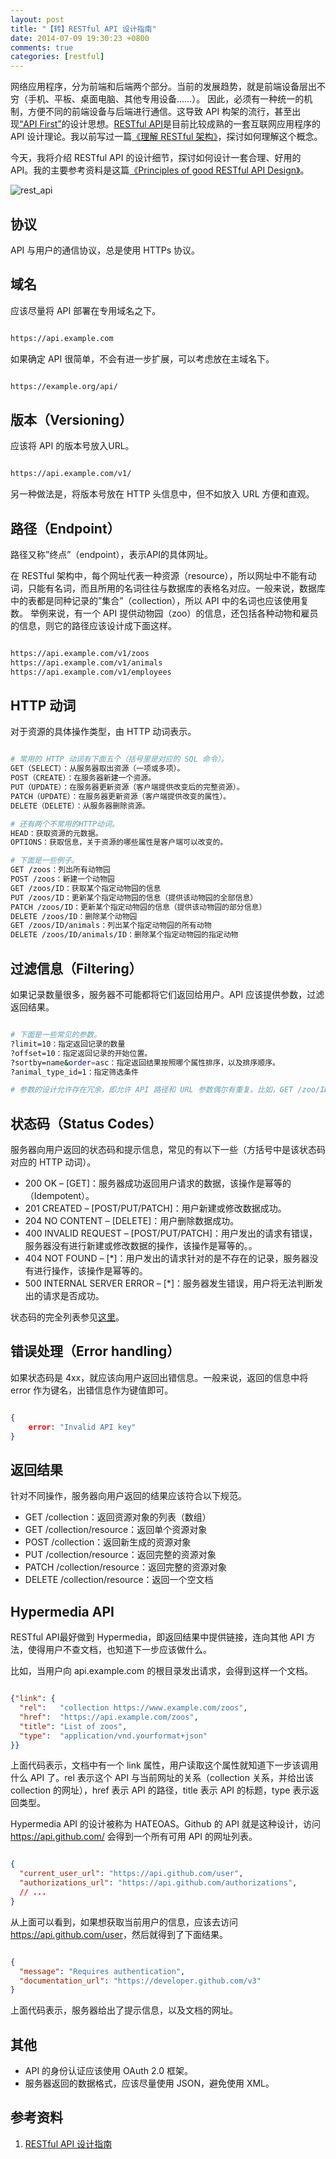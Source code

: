```yaml
---
layout: post
title: "【转】RESTful API 设计指南"
date: 2014-07-09 19:30:23 +0800
comments: true
categories: [restful]
---
```


网络应用程序，分为前端和后端两个部分。当前的发展趋势，就是前端设备层出不穷（手机、平板、桌面电脑、其他专用设备……）。
因此，必须有一种统一的机制，方便不同的前端设备与后端进行通信。这导致 API 构架的流行，甚至出现[“API First”][1]的设计思想。[RESTful API][3]是目前比较成熟的一套互联网应用程序的 API 设计理论。我以前写过一篇[《理解 RESTful 架构》][4]，探讨如何理解这个概念。

今天，我将介绍 RESTful API 的设计细节，探讨如何设计一套合理、好用的 API。我的主要参考资料是这篇[《Principles of good RESTful API Design》][5]。

<!-- more -->

![rest_api](/images/blog/rest_api_01.jpg)

## 协议

API 与用户的通信协议，总是使用 HTTPs 协议。

## 域名

应该尽量将 API 部署在专用域名之下。

```sh

https://api.example.com

```

如果确定 API 很简单，不会有进一步扩展，可以考虑放在主域名下。

```sh

https://example.org/api/

```

## 版本（Versioning）

应该将 API 的版本号放入URL。

```sh

https://api.example.com/v1/

```

另一种做法是，将版本号放在 HTTP 头信息中，但不如放入 URL 方便和直观。

## 路径（Endpoint）

路径又称”终点”（endpoint），表示API的具体网址。

在 RESTful 架构中，每个网址代表一种资源（resource），所以网址中不能有动词，只能有名词，而且所用的名词往往与数据库的表格名对应。一般来说，数据库中的表都是同种记录的”集合”（collection），所以 API 中的名词也应该使用复数。
举例来说，有一个 API 提供动物园（zoo）的信息，还包括各种动物和雇员的信息，则它的路径应该设计成下面这样。

```sh

https://api.example.com/v1/zoos
https://api.example.com/v1/animals
https://api.example.com/v1/employees

```

## HTTP 动词

对于资源的具体操作类型，由 HTTP 动词表示。

```sh

# 常用的 HTTP 动词有下面五个（括号里是对应的 SQL 命令）。
GET（SELECT）：从服务器取出资源（一项或多项）。
POST（CREATE）：在服务器新建一个资源。
PUT（UPDATE）：在服务器更新资源（客户端提供改变后的完整资源）。
PATCH（UPDATE）：在服务器更新资源（客户端提供改变的属性）。
DELETE（DELETE）：从服务器删除资源。

# 还有两个不常用的HTTP动词。
HEAD：获取资源的元数据。
OPTIONS：获取信息，关于资源的哪些属性是客户端可以改变的。

# 下面是一些例子。
GET /zoos：列出所有动物园
POST /zoos：新建一个动物园
GET /zoos/ID：获取某个指定动物园的信息
PUT /zoos/ID：更新某个指定动物园的信息（提供该动物园的全部信息）
PATCH /zoos/ID：更新某个指定动物园的信息（提供该动物园的部分信息）
DELETE /zoos/ID：删除某个动物园
GET /zoos/ID/animals：列出某个指定动物园的所有动物
DELETE /zoos/ID/animals/ID：删除某个指定动物园的指定动物

```

## 过滤信息（Filtering）

如果记录数量很多，服务器不可能都将它们返回给用户。API 应该提供参数，过滤返回结果。

```sh

# 下面是一些常见的参数。
?limit=10：指定返回记录的数量
?offset=10：指定返回记录的开始位置。
?sortby=name&order=asc：指定返回结果按照哪个属性排序，以及排序顺序。
?animal_type_id=1：指定筛选条件

# 参数的设计允许存在冗余，即允许 API 路径和 URL 参数偶尔有重复。比如，GET /zoo/ID/animals 与 GET /animals?zoo_id=ID 的含义是相同的。

```

## 状态码（Status Codes）

服务器向用户返回的状态码和提示信息，常见的有以下一些（方括号中是该状态码对应的 HTTP 动词）。

* 200 OK – [GET]：服务器成功返回用户请求的数据，该操作是幂等的（Idempotent）。
* 201 CREATED – [POST/PUT/PATCH]：用户新建或修改数据成功。
* 204 NO CONTENT – [DELETE]：用户删除数据成功。
* 400 INVALID REQUEST – [POST/PUT/PATCH]：用户发出的请求有错误，服务器没有进行新建或修改数据的操作，该操作是幂等的。。
* 404 NOT FOUND – [*]：用户发出的请求针对的是不存在的记录，服务器没有进行操作，该操作是幂等的。
* 500 INTERNAL SERVER ERROR – [*]：服务器发生错误，用户将无法判断发出的请求是否成功。

状态码的完全列表参见[这里][6]。

## 错误处理（Error handling）

如果状态码是 4xx，就应该向用户返回出错信息。一般来说，返回的信息中将 error 作为键名，出错信息作为键值即可。

```json

{
    error: "Invalid API key"
}

```

## 返回结果

针对不同操作，服务器向用户返回的结果应该符合以下规范。

* GET /collection：返回资源对象的列表（数组）
* GET /collection/resource：返回单个资源对象
* POST /collection：返回新生成的资源对象
* PUT /collection/resource：返回完整的资源对象
* PATCH /collection/resource：返回完整的资源对象
* DELETE /collection/resource：返回一个空文档

## Hypermedia API

RESTful API最好做到 Hypermedia，即返回结果中提供链接，连向其他 API 方法，使得用户不查文档，也知道下一步应该做什么。

比如，当用户向 api.example.com 的根目录发出请求，会得到这样一个文档。

```json

{"link": {
  "rel":   "collection https://www.example.com/zoos",
  "href":  "https://api.example.com/zoos",
  "title": "List of zoos",
  "type":  "application/vnd.yourformat+json"
}}

```

上面代码表示，文档中有一个 link 属性，用户读取这个属性就知道下一步该调用什么 API 了。rel 表示这个 API 与当前网址的关系（collection 关系，并给出该 collection 的网址），href 表示 API 的路径，title 表示 API 的标题，type 表示返回类型。

Hypermedia API 的设计被称为 HATEOAS。Github 的 API 就是这种设计，访问 <https://api.github.com/> 会得到一个所有可用 API 的网址列表。

```json

{
  "current_user_url": "https://api.github.com/user",
  "authorizations_url": "https://api.github.com/authorizations",
  // ...
}

```

从上面可以看到，如果想获取当前用户的信息，应该去访问<https://api.github.com/user>，然后就得到了下面结果。

```json

{
  "message": "Requires authentication",
  "documentation_url": "https://developer.github.com/v3"
}

```

上面代码表示，服务器给出了提示信息，以及文档的网址。

## 其他

* API 的身份认证应该使用 OAuth 2.0 框架。
* 服务器返回的数据格式，应该尽量使用 JSON，避免使用 XML。



## 参考资料

1. [RESTful API 设计指南][1]

[1]: http://www.google.com.hk/search?spm=0.0.0.0.hQSkUs&q=API+first
[2]: http://blog.aliyun.com/1191?spm=0.0.0.0.owssBR
[3]: http://en.wikipedia.org/wiki/Representational_state_transfer?spm=0.0.0.0.hQSkUs
[4]: http://www.ruanyifeng.com/blog/2011/09/restful.html?spm=0.0.0.0.hQSkUs
[5]: http://codeplanet.io/principles-good-restful-api-design/?spm=0.0.0.0.hQSkUs
[6]: http://www.w3.org/Protocols/rfc2616/rfc2616-sec10.html?spm=0.0.0.0.hQSkUs
